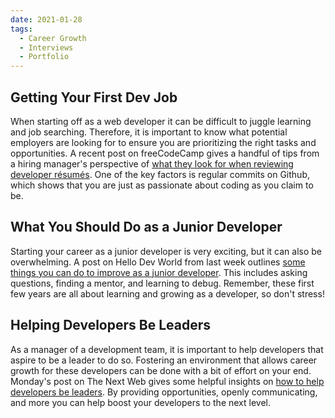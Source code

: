 ```yaml
---
date: 2021-01-28
tags:
  - Career Growth
  - Interviews
  - Portfolio
---
```

## Getting Your First Dev Job

When starting off as a web developer it can be difficult to juggle learning and job searching. Therefore, it is important to know what potential employers are looking for to ensure you are prioritizing the right tasks and opportunities. A recent post on freeCodeCamp gives a handful of tips from a hiring manager's perspective of [what they look for when reviewing developer résumés](https://www.freecodecamp.org/news/how-to-get-your-first-dev-job/). One of the key factors is regular commits on Github, which shows that you are just as passionate about coding as you claim to be.

## What You Should Do as a Junior Developer

Starting your career as a junior developer is very exciting, but it can also be overwhelming. A post on Hello Dev World from last week outlines [some things you can do to improve as a junior developer](https://hellodevworld.com/misc/what-you-should-do-as-a-junior-developer). This includes asking questions, finding a mentor, and learning to debug. Remember, these first few years are all about learning and growing as a developer, so don't stress!

## Helping Developers Be Leaders

As a manager of a development team, it is important to help developers that aspire to be a leader to do so. Fostering an environment that allows career growth for these developers can be done with a bit of effort on your end. Monday's post on The Next Web gives some helpful insights on [how to help developers be leaders](https://thenextweb.com/growth-quarters/2021/01/25/not-all-developers-want-to-be-leaders-but-heres-how-to-help-the-ones-that-do/). By providing opportunities, openly communicating, and more you can help boost your developers to the next level.